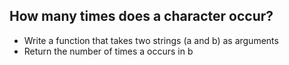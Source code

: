 ## How many times does a character occur?

* Write a function that takes two strings (a and b) as arguments
* Return the number of times a occurs in b